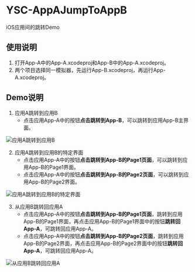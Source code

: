 # YSC-AppAJumpToAppB
iOS应用间的跳转Demo

## 使用说明
1. 打开App-A中的App-A.xcodeproj和App-B中的App-A.xcodeproj。
2. 两个项目选择同一模拟器，先运行App-B.xcodeproj，再运行App-A.xcodeproj。

## Demo说明
1. 应用A跳转到应用B
    - 点击应用App-A中的按钮**点击跳转到App-B**，可以跳转到应用App-B主界面。
    
![应用A跳转到应用B](https://github.com/lianai911/YSC-AppAJumpToAppB/blob/master/image/AppAJumpToAppB.gif?raw=true)

2. 应用A跳转到应用B的特定界面
    - 点击应用App-A中的按钮**点击跳转到App-B的Page1页面**，可以跳转到应用App-B的Page1界面。
    - 点击应用App-A中的按钮**点击跳转到App-B的Page2页面**，可以跳转到应用App-B的Page2界面。

![应用A跳转到应用B的特定界面](https://github.com/lianai911/YSC-AppAJumpToAppB/blob/master/image/AppAJumpToAppBPage.gif?raw=true)

3. 从应用B跳转回应用A
    - 点击应用App-A中的按钮**点击跳转到App-B的Page1页面**，跳转到应用App-B的Page1界面，再点击应用App-B的Page1界面中的按钮**跳转回App-A**，可跳转回应用App-A。
    - 点击应用App-A中的按钮**点击跳转到App-B的Page2页面**，跳转到应用App-B的Page2界面，再点击应用App-B的Page2界面中的按钮**跳转回App-A**，可跳转回应用App-A。

![从应用B跳转回应用A](https://github.com/lianai911/YSC-AppAJumpToAppB/blob/master/image/AppBJumpBackToAppAPage.gif?raw=true)
